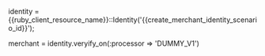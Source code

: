 identity = {{ruby_client_resource_name}}::Identity('{{create_merchant_identity_scenario_id}}');

merchant = identity.veryify_on(:processor => 'DUMMY_V1')